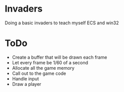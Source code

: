 # Invaders
Doing a basic invaders to teach myself ECS and win32

# ToDo
* Create a buffer that will be drawn each frame
* Let every frame be 1/60 of a second
* Allocate all the game memory 
* Call out to the game code
* Handle input
* Draw a player
